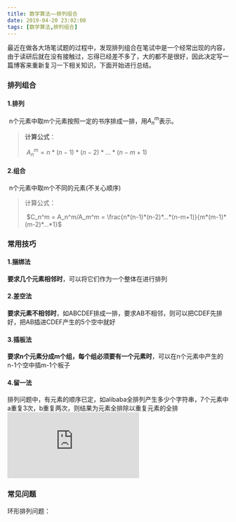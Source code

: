 ```yaml
---
title: 数学算法——排列组合
date: 2019-04-20 23:02:08
tags: [数学算法,排列组合]
---
```




​	最近在做各大场笔试题的过程中，发现排列组合在笔试中是一个经常出现的内容，由于读研后就在没有接触过，忘得已经差不多了，大的都不是很好，因此决定写一篇博客来重新复习一下相关知识，下面开始进行总结。

### 排列组合

#### 1.排列

​	n个元素中取m个元素按照一定的书序排成一排，用$A_n^m$表示。

> **计算公式**：
>
> ​	$A_n^m = n*(n-1)*(n-2)*…*(n-m+1)​$



#### 2.组合

​	n个元素中取m个不同的元素(不关心顺序)

> 计算公式：
>
> ​	$C_n^m = A_n^m/A_m^m = \frac{n*(n-1)*(n-2)*…*(n-m+1)}{m*(m-1)*(m-2)*…*1}$



### 常用技巧

#### 1.捆绑法

​	**要求几个元素相邻时**，可以将它们作为一个整体在进行排列



#### 2.差空法

​	**要求元素不相邻时**，如ABCDEF排成一排，要求AB不相邻，则可以把CDEF先排好，把AB插进CDEF产生的5个空中就好



#### 3.插板法

​	**要求n个元素分成m个组，每个组必须要有一个元素时**，可以在n个元素中产生的n-1个空中插m-1个板子



#### 4.留一法

​	排列问题中，有元素的顺序已定，如alibaba全排列产生多少个字符串，7个元素中a重复3次，b重复两次，则结果为元素全排除以重复元素的全排![\frac{A_{7}^{7}}{A_{3}^{3}*A_{2}^{2}}](https://private.codecogs.com/gif.latex?%5Cfrac%7BA_%7B7%7D%5E%7B7%7D%7D%7BA_%7B3%7D%5E%7B3%7D*A_%7B2%7D%5E%7B2%7D%7D)



### 常见问题

环形排列问题：